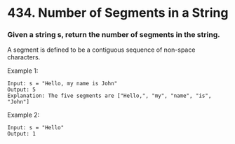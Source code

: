 # 434. Number of Segments in a String
### Given a string s, return the number of segments in the string.

A segment is defined to be a contiguous sequence of non-space characters.



Example 1:
```
Input: s = "Hello, my name is John"
Output: 5
Explanation: The five segments are ["Hello,", "my", "name", "is", "John"]

```
Example 2:
```
Input: s = "Hello"
Output: 1
```